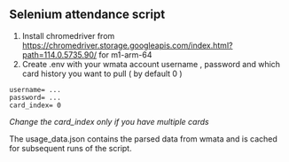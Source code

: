 ## Selenium attendance script
1. Install chromedriver from https://chromedriver.storage.googleapis.com/index.html?path=114.0.5735.90/ for m1-arm-64
2. Create .env with your wmata account username , password and which card history you want to pull ( by default 0 )
```
username= ...
password= ...
card_index= 0
```
*Change the card_index only if you have multiple cards*

The usage_data.json contains the parsed data from wmata and is cached for subsequent runs of the script. 